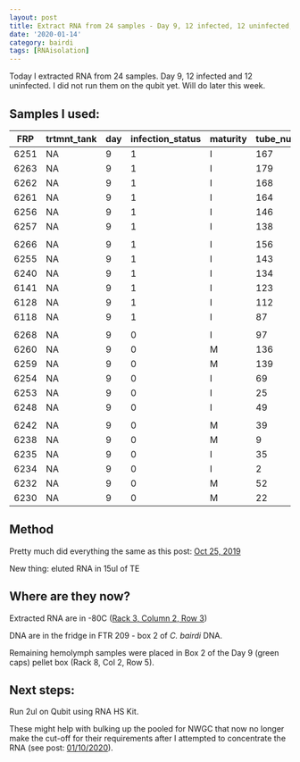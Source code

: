 ```yaml
---
layout: post
title: Extract RNA from 24 samples - Day 9, 12 infected, 12 uninfected; still need to run on Qubit
date: '2020-01-14'
category: bairdi
tags: [RNAisolation]
---
```

Today I extracted RNA from 24 samples. Day 9, 12 infected and 12 uninfected. I did not run them on the qubit yet. Will do later this week. 

## Samples I used:   

| FRP  | trtmnt_tank | day | infection_status | maturity | tube_number |
|------|-------------|-----|------------------|----------|-------------|
| 6251 | NA          | 9   | 1                | I        | 167         |
| 6263 | NA          | 9   | 1                | I        | 179         |
| 6262 | NA          | 9   | 1                | I        | 168         |
| 6261 | NA          | 9   | 1                | I        | 164         |
| 6256 | NA          | 9   | 1                | I        | 146         |
| 6257 | NA          | 9   | 1                | I        | 138         |
|      |             |     |                  |          |             |
| 6266 | NA          | 9   | 1                | I        | 156         |
| 6255 | NA          | 9   | 1                | I        | 143         |
| 6240 | NA          | 9   | 1                | I        | 134         |
| 6141 | NA          | 9   | 1                | I        | 123         |
| 6128 | NA          | 9   | 1                | I        | 112         |
| 6118 | NA          | 9   | 1                | I        | 87          |
|      |             |     |                  |          |             |
| 6268 | NA          | 9   | 0                | I        | 97          |
| 6260 | NA          | 9   | 0                | M        | 136         |
| 6259 | NA          | 9   | 0                | M        | 139         |
| 6254 | NA          | 9   | 0                | I        | 69          |
| 6253 | NA          | 9   | 0                | I        | 25          |
| 6248 | NA          | 9   | 0                | I        | 49          |
|      |             |     |                  |          |             |
| 6242 | NA          | 9   | 0                | M        | 39          |
| 6238 | NA          | 9   | 0                | M        | 9           |
| 6235 | NA          | 9   | 0                | I        | 35          |
| 6234 | NA          | 9   | 0                | I        | 2           |
| 6232 | NA          | 9   | 0                | M        | 52          |
| 6230 | NA          | 9   | 0                | M        | 22          |

## Method
Pretty much did everything the same as this post: [Oct 25, 2019](https://grace-ac.github.io/extract-RNA/)  

New thing: eluted RNA in 15ul of TE

## Where are they now? 
Extracted RNA are in -80C ([Rack 3, Column 2, Row 3](https://docs.google.com/spreadsheets/d/1Qsvz3QTURlPF_hX05BQxjom3484WuMfqQ1ILl9LEljU/edit)) 

DNA are in the fridge in FTR 209 - box 2 of _C. bairdi_ DNA. 

Remaining hemolymph samples were placed in Box 2 of the Day 9 (green caps) pellet box (Rack 8, Col 2, Row 5). 

## Next steps: 
Run 2ul on Qubit using RNA HS Kit. 

These might help with bulking up the pooled for NWGC that now no longer make the cut-off for their requirements after I attempted to concentrate the RNA (see post: [01/10/2020](https://grace-ac.github.io/attempt-to-concentrate-6-pooled-samples/)). 

